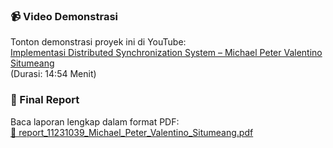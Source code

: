 ### 📹 Video Demonstrasi
Tonton demonstrasi proyek ini di YouTube:  
[Implementasi Distributed Synchronization System – Michael Peter Valentino Situmeang](https://youtu.be/GEgcn3jKjHE?si=ZqpyhDEXGro9eJ9x)  
(Durasi: 14:54 Menit)

### 🧾 Final Report
Baca laporan lengkap dalam format PDF:  
[📄 report_11231039_Michael_Peter_Valentino_Situmeang.pdf](./report_11231039_Michael_Peter_Valentino_Situmeang.pdf)
